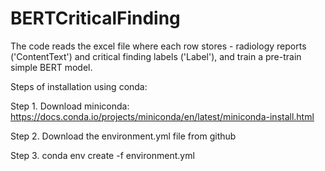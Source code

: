 # BERTCriticalFinding

The code reads the excel file where each row stores - radiology reports ('ContentText') and critical finding labels ('Label'), and train a pre-train simple BERT model.

Steps of installation using conda:

Step 1. Download miniconda: https://docs.conda.io/projects/miniconda/en/latest/miniconda-install.html

Step 2. Download the environment.yml file from github

Step 3. conda env create -f environment.yml

